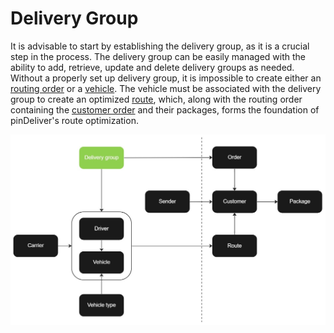 # Delivery Group

It is advisable to start by establishing the delivery group, as it is a crucial step in the process. The delivery group can be easily managed with the ability to add, retrieve, update and delete delivery groups as needed. Without a properly set up delivery group, it is impossible to create either an [routing order](order.md) or a [vehicle](vehicle.md). The vehicle must be associated with the delivery group to create an optimized [route](route.md), which, along with the routing order containing the [customer order](customer_order.md) and their packages, forms the foundation of pinDeliver's route optimization.

![Delivery group](../images/flowchart_delivery_group.jpg)
